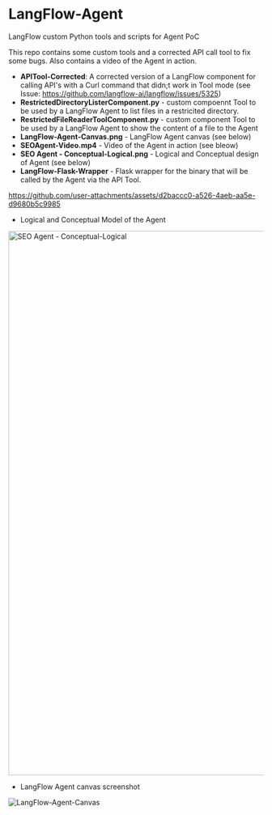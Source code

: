 # LangFlow-Agent
LangFlow custom Python tools and scripts for Agent PoC

This repo contains some custom tools and a corrected API call tool to fix some bugs.  Also contains a video of the Agent in action.

 - **APITool-Corrected**: A corrected version of a LangFlow component for calling API's with a Curl command that didn;t work in Tool mode (see Issue: https://github.com/langflow-ai/langflow/issues/5325)
 - **RestrictedDirectoryListerComponent.py** - custom compoennt Tool to be used by a LangFlow Agent to list files in a restricited directory.
 - **RestrictedFileReaderToolComponent.py** - custom component Tool to be used by a LangFlow Agent to show the content of a file to the Agent
 - **LangFlow-Agent-Canvas.png** - LangFlow Agent canvas (see below)
 - **SEOAgent-Video.mp4** - Video of the Agent in action (see bleow)
 - **SEO Agent - Conceptual-Logical.png** - Logical and Conceptual design of Agent (see below)
 - **LangFlow-Flask-Wrapper** - Flask wrapper for the binary that will be called by the Agent via the API Tool.


https://github.com/user-attachments/assets/d2baccc0-a526-4aeb-aa5e-d9680b5c9985

 - Logical and Conceptual Model of the Agent

<img width="1076" alt="SEO Agent - Conceptual-Logical" src="https://github.com/user-attachments/assets/d6715517-f7f1-4c66-b3b6-53f72c590004" />

 - LangFlow  Agent canvas screenshot


![LangFlow-Agent-Canvas](https://github.com/user-attachments/assets/25ff23f5-1c8e-4d95-bfcf-5afb20e17cce)
